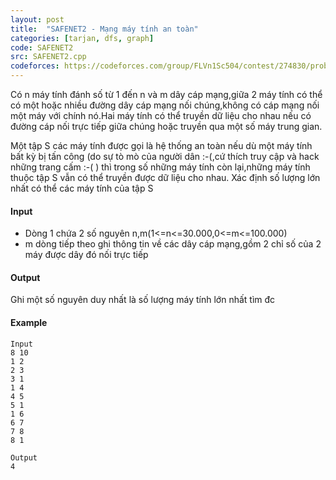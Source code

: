 ```yaml
---
layout: post
title:  "SAFENET2 - Mạng máy tính an toàn"
categories: [tarjan, dfs, graph]
code: SAFENET2
src: SAFENET2.cpp
codeforces: https://codeforces.com/group/FLVn1Sc504/contest/274830/problem/Z
---
```



Có n máy tính đánh số từ 1 đến n và m dây cáp mạng,giữa 2 máy tính có thể có một hoặc nhiều đường dây cáp mạng nối chúng,không có cáp mạng nối một máy với chính nó.Hai máy tính có thể truyền dữ liệu cho nhau nếu có đường cáp nối trực tiếp giữa chúng hoặc truyền qua một số máy trung gian.

Một tập S các máy tính được gọi là hệ thống an toàn nếu dù một máy tính bất kỳ bị tấn công (do sự tò mò của người dân :-(,cứ thích truy cập và hack những trang cấm :-( ) thì trong số những máy tính còn lại,những máy tính thuộc tập S vẫn có thể truyền được dữ liệu cho nhau. Xác định số lượng lớn nhất có thể các máy tính của tập S

#### Input

+ Dòng 1 chứa 2 số nguyên n,m(1<=n<=30.000,0<=m<=100.000)
+ m dòng tiếp theo ghi thông tin về các dây cáp mạng,gồm 2 chỉ số của 2 máy được dây đó nối trực tiếp

#### Output

Ghi một số nguyên duy nhất là số lượng máy tính lớn nhất tìm đc

#### Example

```
Input  
8 10  
1 2  
2 3  
3 1  
1 4  
4 5  
5 1  
1 6  
6 7  
7 8  
8 1  

Output  
4
```

<!--more-->

